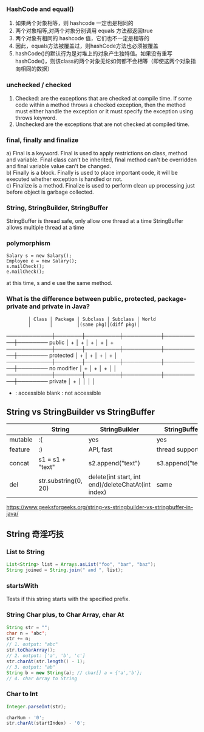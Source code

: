 <script type="text/javascript" src="http://cdn.mathjax.org/mathjax/latest/MathJax.js?config=default"></script>

### HashCode and equal()
1. 如果两个对象相等，则 hashcode 一定也是相同的
2. 两个对象相等,对两个对象分别调用 equals 方法都返回true
3. 两个对象有相同的 hashcode 值，它们也不一定是相等的
4. 因此，equals方法被覆盖过，则hashCode方法也必须被覆盖
5. hashCode()的默认行为是对堆上的对象产生独特值。如果没有重写hashCode()，则该class的两个对象无论如何都不会相等（即使这两个对象指向相同的数据）

### unchecked / checked
1) Checked: are the exceptions that are checked at compile time. If some code within a method throws a checked exception, then the method must either handle the exception or it must specify the exception using throws keyword.
2) Unchecked are the exceptions that are not checked at compiled time.

### final, finally and finalize
a) Final is a keyword. Final is used to apply restrictions on class, method and variable. Final class can't be inherited, final method can't be overridden and final variable value can't be changed.	
b) Finally is a block. Finally is used to place important code, it will be executed whether exception is handled or not.	
c) Finalize is a method. Finalize is used to perform clean up processing just before object is garbage collected.


### String, StringBuilder, StringBuffer
StringBuffer is thread safe, only allow one thread at a time
StringBuffer allows multiple thread at a time


### polymorphism
    Salary s = new Salary();
    Employee e = new Salary();
    s.mailCheck();
    e.mailCheck();
at this time, s and e use the same method.



### What is the difference between public, protected, package-private and private in Java?

            │ Class │ Package │ Subclass │ Subclass │ World
            │       │         │(same pkg)│(diff pkg)│ 
────────────┼───────┼─────────┼──────────┼──────────┼────────
public      │   +   │    +    │    +     │     +    │   +     
────────────┼───────┼─────────┼──────────┼──────────┼────────
protected   │   +   │    +    │    +     │     +    │         
────────────┼───────┼─────────┼──────────┼──────────┼────────
no modifier │   +   │    +    │    +     │          │    
────────────┼───────┼─────────┼──────────┼──────────┼────────
private     │   +   │         │          │          │    

+ : accessible
blank : not accessible



## String vs StringBuilder vs StringBuffer
|         | String               | StringBuilder                                      | StringBuffer                                       |
|---------|----------------------|----------------------------------------------------|----------------------------------------------------|
| mutable | :(                   | yes                                                | yes                                                |
| feature | :)                   | API, fast                                          | thread support                                     |
| concat  | s1 = s1 + "text" | s2.append("text")                                  | s3.append("text")                                  |
| del     | str.substring(0, 20) | delete(int start, int end)/deleteChatAt(int index) | same |

https://www.geeksforgeeks.org/string-vs-stringbuilder-vs-stringbuffer-in-java/


## String 奇淫巧技


### List to String
```java
List<String> list = Arrays.asList("foo", "bar", "baz");
String joined = String.join(" and ", list); 
```

### startsWith 
Tests if this string starts with the specified prefix.

### String Char plus, to Char Array, char At 
```java
String str = "";
char n = 'abc';
str += n; 
// 1. output: "abc"
str.toCharArray();
// 2. output: ['a', 'b', 'c']
str.charAt(str.length() - 1);
// 3. output: "ab"
String b = new String(a); // char[] a = {'a','b'}; 
// 4. char Array to String
```

### Char to Int
```java
Integer.parseInt(str);

charNum - '0';
str.charAt(startIndex) - '0';
```